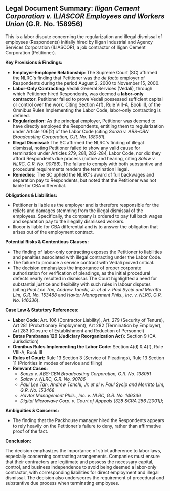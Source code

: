 ## Legal Document Summary: *Iligan Cement Corporation v. ILIASCOR Employees and Workers Union* (G.R. No. 158956)

This is a labor dispute concerning the regularization and illegal dismissal of employees (Respondents) initially hired by Iligan Industrial and Agency Services Corporation (ILIASCOR), a job contractor of Iligan Cement Corporation (Petitioner).

**Key Provisions & Findings:**

*   **Employer-Employee Relationship:** The Supreme Court (SC) affirmed the NLRC's finding that Petitioner was the *de facto* employer of Respondents during the period August 2, 2000 to November 15, 2000.
*   **Labor-Only Contracting:** Vedali General Services (Vedali), through which Petitioner hired Respondents, was deemed a **labor-only contractor**. Petitioner failed to prove Vedali possessed sufficient capital or control over the work. Citing Section 4(f), Rule VIII-A, Book III, of the Omnibus Rules Implementing the Labor Code, labor-only contracting is defined.
*   **Regularization:** As the principal employer, Petitioner was deemed to have directly employed the Respondents, entitling them to regularization under Article 106(2) of the Labor Code (citing *Sonza v. ABS-CBN Broadcasting Corporation, G.R. No. 138051*).
*   **Illegal Dismissal:** The SC affirmed the NLRC's finding of illegal dismissal, noting Petitioner failed to show any valid cause for termination under Articles 279, 281, 282-284, Labor Code, nor did they afford Respondents due process (notice and hearing, citing *Salaw v. NLRC, G.R. No. 90786*). The failure to comply with both substantive and procedural requirements renders the termination illegal.
*   **Remedies:** The SC upheld the NLRC's award of full backwages and separation pay to Respondents, but noted that the Petitioner was not liable for CBA differential.

**Obligations & Liabilities:**

*   Petitioner is liable as the employer and is therefore responsible for the reliefs and damages stemming from the illegal dismissal of the employees. Specifically, the company is ordered to pay full back wages and separation pay to the illegally dismissed workers.
*   Iliocor is liable for CBA differential and is to answer the obligation that arises out of the employment contract.

**Potential Risks & Contentious Clauses:**

*   The finding of labor-only contracting exposes the Petitioner to liabilities and penalties associated with illegal contracting under the Labor Code.
*   The failure to produce a service contract with Vedali proved critical.
*   The decision emphasizes the importance of proper corporate authorization for verification of pleadings, as the initial procedural defects nearly resulted in dismissal. The Court highlighted a need for substantial justice and flexibility with such rules in labour disputes (citing *Paul Lee Tan, Andrew Tanchi, Jr. et al v. Paul Sycip and Merritto Lim, G.R. No. 153468* and *Havtor Management Phils., Inc. v. NLRC, G.R. No. 146336*).

**Case Law & Statutory References:**

*   **Labor Code:** Art. 106 (Contractor Liability), Art. 279 (Security of Tenure), Art 281 (Probationary Employment), Art 282 (Termination by Employer), Art 283 (Closure of Establishment and Reduction of Personnel)
*   **Batas Pambansa 129 (Judiciary Reorganization Act):** Section 9 (CA Jurisdiction)
*   **Omnibus Rules Implementing the Labor Code:** Section 4(d) & 4(f), Rule VIII-A, Book III
*   **Rules of Court:** Rule 13 Section 3 (Service of Pleadings), Rule 13 Section 11 (Priorities in modes of service and filing)
*   **Relevant Cases:**
    *   *Sonza v. ABS-CBN Broadcasting Corporation, G.R. No. 138051*
    *   *Salaw v. NLRC, G.R. No. 90786*
    *   *Paul Lee Tan, Andrew Tanchi, Jr. et al v. Paul Sycip and Merritto Lim, G.R. No. 153468*
    *   *Havtor Management Phils., Inc. v. NLRC, G.R. No. 146336*
    *   *Digital Microwave Corp. v. Court of Appeals (328 SCRA 286 [2001])*;

**Ambiguities & Concerns:**

*   The finding that the Packhouse manager hired the Respondents appears to rely heavily on the Petitioner's failure to deny, rather than affirmative proof of the fact.

**Conclusion:**

The decision emphasizes the importance of strict adherence to labor laws, especially concerning contracting arrangements. Companies must ensure that their contractors are legitimate and possess the necessary capital, control, and business independence to avoid being deemed a labor-only contractor, with corresponding liabilities for direct employment and illegal dismissal. The decision also underscores the requirement of procedural and substantive due process when terminating employees.
